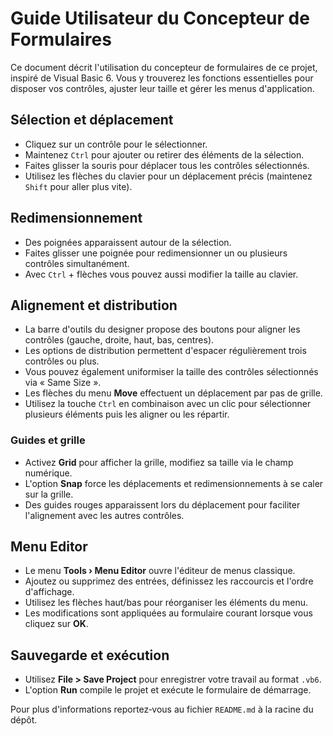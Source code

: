 # Guide Utilisateur du Concepteur de Formulaires

Ce document décrit l'utilisation du concepteur de formulaires de ce projet, inspiré de Visual Basic 6. Vous y trouverez les fonctions essentielles pour disposer vos contrôles, ajuster leur taille et gérer les menus d'application.

## Sélection et déplacement
- Cliquez sur un contrôle pour le sélectionner.
- Maintenez `Ctrl` pour ajouter ou retirer des éléments de la sélection.
- Faites glisser la souris pour déplacer tous les contrôles sélectionnés.
- Utilisez les flèches du clavier pour un déplacement précis (maintenez `Shift` pour aller plus vite).

## Redimensionnement
- Des poignées apparaissent autour de la sélection.
- Faites glisser une poignée pour redimensionner un ou plusieurs contrôles simultanément.
- Avec `Ctrl` + flèches vous pouvez aussi modifier la taille au clavier.

## Alignement et distribution
- La barre d'outils du designer propose des boutons pour aligner les contrôles (gauche, droite, haut, bas, centres).
- Les options de distribution permettent d'espacer régulièrement trois contrôles ou plus.
- Vous pouvez également uniformiser la taille des contrôles sélectionnés via « Same Size ».
- Les flèches du menu **Move** effectuent un déplacement par pas de grille.
- Utilisez la touche `Ctrl` en combinaison avec un clic pour sélectionner plusieurs éléments puis les aligner ou les répartir.

### Guides et grille
- Activez **Grid** pour afficher la grille, modifiez sa taille via le champ numérique.
- L'option **Snap** force les déplacements et redimensionnements à se caler sur la grille.
- Des guides rouges apparaissent lors du déplacement pour faciliter l'alignement avec les autres contrôles.

## Menu Editor
- Le menu **Tools › Menu Editor** ouvre l'éditeur de menus classique.
- Ajoutez ou supprimez des entrées, définissez les raccourcis et l'ordre d'affichage.
- Utilisez les flèches haut/bas pour réorganiser les éléments du menu.
- Les modifications sont appliquées au formulaire courant lorsque vous cliquez sur **OK**.

## Sauvegarde et exécution
- Utilisez **File > Save Project** pour enregistrer votre travail au format `.vb6`.
- L'option **Run** compile le projet et exécute le formulaire de démarrage.

Pour plus d'informations reportez‑vous au fichier `README.md` à la racine du dépôt.
